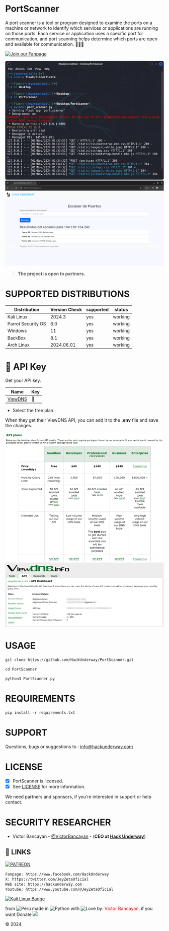 # PortScanner
A port scanner is a tool or program designed to examine the ports on a machine or network to identify which services or applications are running on those ports. Each service or application uses a specific port for communication, and port scanning helps determine which ports are open and available for communication. 🕵🏽‍♂️

[![Join our Fanpage](https://img.shields.io/badge/Join%20Our%20Fanpage-Hack%20Underway-1.svg)](https://www.facebook.com/HackUnderway/)

![PortScanner](https://github.com/HackUnderway/PortScanner/blob/main/flask_p_s.png)
![PortScanner](https://github.com/HackUnderway/PortScanner/blob/main/port_scanner.png)

> **The project is open to partners.**

# SUPPORTED DISTRIBUTIONS
|Distribution | Version Check | supported | status |
----------|-------|------|-------|
|Kali Linux| 2024.3| yes| working   |
|Parrot Security OS| 6.0| yes | working   |
|Windows| 11 | yes | working   |
|BackBox| 8.1 | yes | working   |
|Arch Linux| 2024.06.01 | yes | working   |

# 🔑 API Key
Get your API key.

Name | Key |
| ------------------- |-------------- |
| [ViewDNS](https://viewdns.info/api/) |  🔑 |

- Select the free plan.

When they get their ViewDNS API, you can add it to the **.env** file and save the changes.

![ViewDNS](https://github.com/HackUnderway/PortScanner/blob/main/ViewDNS.png)
![API](https://github.com/HackUnderway/PortScanner/blob/main/API.png)

# USAGE
```
git clone https://github.com/HackUnderway/PortScanner.git
```
```
cd PortScanner
```
```
python3 PortScanner.py
```
# REQUIREMENTS
```
pip install -r requirements.txt
```
# SUPPORT
Questions, bugs or suggestions to : info@hackunderway.com

# LICENSE
- [x] PortScanner is licensed. 
- [x] See [LICENSE](https://github.com/HackUnderway/PortScanner#MIT-1-ov-file) for more information.

We need partners and sponsors, if you're interested in support or help contact.

# SECURITY RESEARCHER

* Victor Bancayan - [@VictorBancayan](https://twitter.com/VictorBancayan) - (**CEO at [Hack Underway](https://www.instagram.com/hackunderway/)**) 

## 🔗 LINKS
[![PATREON](https://img.shields.io/badge/patreon-000000?style=for-the-badge&logo=Patreon&logoColor=white)](https://www.patreon.com/c/HackUnderway)
```
Fanpage: https://www.facebook.com/HackUnderway
X: https://twitter.com/JeyZetaOficial
Web site: https://hackunderway.com
Youtube: https://www.youtube.com/@JeyZetaOficial
```
[![Kali Linux Badge](https://img.shields.io/badge/Kali%20Linux-1793D1?logo=kalilinux&logoColor=fff&style=plastic)](https://www.facebook.com/HackUnderway/)

from <img src="https://i.imgur.com/ngJCbSI.png" title="Perú"> made in <img src="https://i.imgur.com/NNfy2o6.png" title="Python"> with <img src="http://cdn0.bodas.com.mx/img/smileys/smiley_heart.png" title="Love"> by: <font color="red">Victor Bancayan</font>, if you want Donate <a href="https://www.buymeacoffee.com/HackUnderway"><img src="https://img.buymeacoffee.com/button-api/?text=Buy me a coffee&emoji=&slug=HackUnderway&button_colour=40DCA5&font_colour=ffffff&font_family=Comic&outline_colour=000000&coffee_colour=FFDD00" /></a>

© 2024
